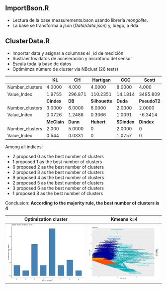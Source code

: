 
## ImportBson.R 
- Lectura de la base measurements.bson usando librería *mongolite*. 
- La base se transforma a *json* (*Data/data.json*) y, luego, a Rda.


## ClusterData.R

- Importar data y asignar a columnas el _id de medición
- Sustraer los datos de acceleración y micrófono del sensor
- Escala toda la base de datos
- Optimimza número de cluster via NBclust (26 tests)

|  |  KL |  CH | Hartigan |    CCC |   Scott  |     Marriot | TrCovW |  TraceW  | Friedman |  Rubin |
| ----------- | ----------- | ----------- | ----------- |----------- | ----------- |----------- | ----------- |----------- | ----------- | ----------- |
| Number_clusters | 4.0000 | 4.000 |  4.0000 | 8.0000 |   4.000 | 4.000000e+00  |     5  |  4.000 |  6.0000 | 4.0000 |
| Value_Index  | 1.9755 | 296.871 | 110.2351 | 14.1814 | 3495.809 | 2.052813e+198 | 1141934 | 6145.621 | 704.2995 | -0.1027 |
|  |  **Cindex** |  **DB** | **Silhouette** |  **Duda** | **PseudoT2** |   **Beale** | **Ratkowsky** | **Ball** | **PtBiserial** | **Frey** |
| Number_clusters | 3.0000 | 6.0000 | 6.0000 | 2.0000 |  2.0000 | 2.0000 |   4.0000 |    3.00  |   4.0000 |  1 |
| Value_Index  | 0.0726 | 1.2488  |   0.3066 | 1.0091 | -6.3414 | -0.6202  |  0.3394 | 15451.51  |   0.3607 |  NA |
|  |  **McClain** |  **Dunn** | **Hubert** | **SDindex** | **Dindex** | **SDbw** | 
| Number_clusters | 2.000 | 5.0000  |    0 | 2.0000   |   0 | 2.0000 |  
| Value_Index  | 0.544 | 0.0331 |   0 |  1.0757 |   0 | 1.0561 |

Among all indices: 
* 2 proposed  0 as the best number of clusters
* 1 proposed  1 as the best number of clusters
* 6 proposed  2 as the best number of clusters
* 2 proposed  3 as the best number of clusters
* 9 proposed  4 as the best number of clusters
* 2 proposed  5 as the best number of clusters
* 3 proposed  6 as the best number of clusters
* 1 proposed  8 as the best number of clusters

Conclusion: **According to the majority rule, the best number of clusters is  4**


| Optimization cluster     | Kmeans  k=4    |
|------------|-------------|
| <img src="https://github.com/LeerySpice/SensorDataDMI/blob/master/Cluster/optimz_nb.cluster.png" width="550"> | <img src="https://github.com/LeerySpice/SensorDataDMI/blob/master/Cluster/kmeans_cluster.png" width="550"> |


